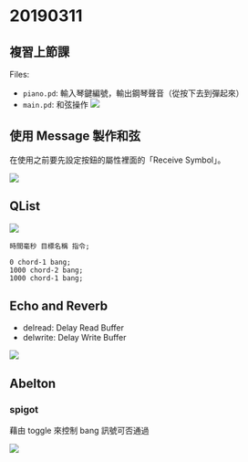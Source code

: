 # 20190311

## 複習上節課

Files:
* `piano.pd`: 輸入琴鍵編號，輸出鋼琴聲音（從按下去到彈起來）
* `main.pd`:
和弦操作
![](https://i.imgur.com/WNaLFEY.png)

## 使用 Message 製作和弦

在使用之前要先設定按鈕的屬性裡面的「Receive Symbol」。

![](https://i.imgur.com/iDSuUQ5.png)

## QList

![](https://i.imgur.com/kSAgGkF.png)

```
時間毫秒 目標名稱 指令;
```

```
0 chord-1 bang;
1000 chord-2 bang;
1000 chord-1 bang;
```

## Echo and Reverb

* delread: Delay Read Buffer
* delwrite: Delay Write Buffer

![](https://i.imgur.com/Lw7THAx.png)

## Abelton

### spigot

藉由 toggle 來控制 bang 訊號可否通過

![](https://i.imgur.com/mSCFEe1.png)

